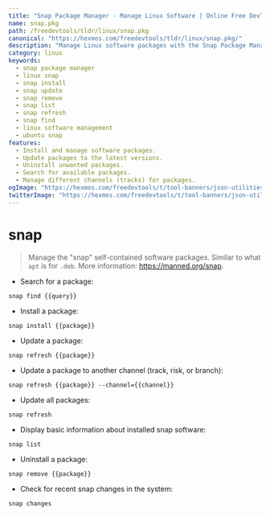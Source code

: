 ```yaml
---
title: "Snap Package Manager - Manage Linux Software | Online Free DevTools by Hexmos"
name: snap.pkg
path: /freedevtools/tldr/linux/snap.pkg
canonical: "https://hexmos.com/freedevtools/tldr/linux/snap.pkg/"
description: "Manage Linux software packages with the Snap Package Manager.  Easily install, update, and remove applications. Free online tool, no registration required."
category: linux
keywords:
  - snap package manager
  - linux snap
  - snap install
  - snap update
  - snap remove
  - snap list
  - snap refresh
  - snap find
  - linux software management
  - ubuntu snap
features:
  - Install and manage software packages.
  - Update packages to the latest versions.
  - Uninstall unwanted packages.
  - Search for available packages.
  - Manage different channels (tracks) for packages.
ogImage: "https://hexmos.com/freedevtools/t/tool-banners/json-utilities-banner.png"
twitterImage: "https://hexmos.com/freedevtools/t/tool-banners/json-utilities-banner.png"
---
```


# snap

> Manage the "snap" self-contained software packages.
> Similar to what `apt` is for `.deb`.
> More information: <https://manned.org/snap>.

- Search for a package:

`snap find {{query}}`

- Install a package:

`snap install {{package}}`

- Update a package:

`snap refresh {{package}}`

- Update a package to another channel (track, risk, or branch):

`snap refresh {{package}} --channel={{channel}}`

- Update all packages:

`snap refresh`

- Display basic information about installed snap software:

`snap list`

- Uninstall a package:

`snap remove {{package}}`

- Check for recent snap changes in the system:

`snap changes`
